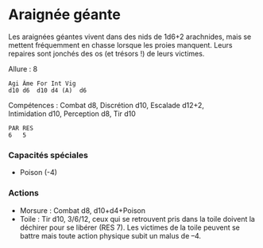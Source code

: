 
# Araignée géante
Les araignées géantes vivent dans des nids de 1d6+2 arachnides, mais se mettent fréquemment en chasse lorsque les proies manquent. Leurs repaires sont jonchés des os (et trésors !) de leurs victimes.

Allure : 8

	Agi	Âme	For	Int	Vig
	d10	d6	d10	d4 (A)	d6

Compétences : Combat d8, Discrétion d10, Escalade d12+2, Intimidation d10, Perception d8, Tir d10

	PAR	RES
	6	5

### Capacités spéciales
- Poison (-4)

### Actions
- Morsure	: Combat d8, d10+d4+Poison
- Toile : Tir d10, 3/6/12, ceux qui se retrouvent pris dans la toile doivent la déchirer pour se libérer (RES 7). Les victimes de la toile peuvent se battre mais toute action physique subit un malus de –4.
